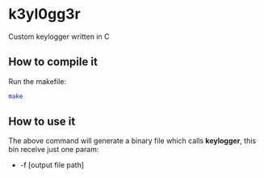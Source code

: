 # k3yl0gg3r
Custom keylogger written in C

## How to compile it
Run the makefile:

```sh
make 
```

## How to use it

The above command will generate a binary file which calls **keylogger**, this bin receive just one param:

* -f [output file path]
